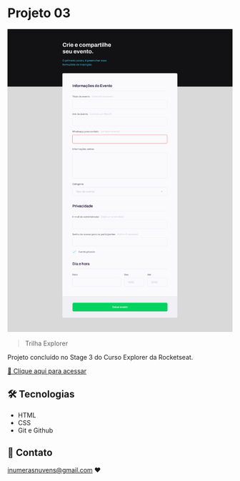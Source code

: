 # Projeto 03

![preview](./github/projeto03.jpg)

> Trilha Explorer 

Projeto concluído no Stage 3 do Curso Explorer da Rocketseat. 

[🔗 Clique aqui para acessar](https://vasijess.github.io/projeto3/) 

## 🛠 Tecnologias 
- HTML
- CSS
- Git e Github

## 💛 Contato 

inumerasnuvens@gmail.com ♥